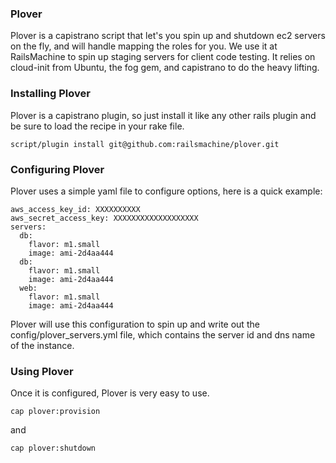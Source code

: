 ### Plover

Plover is a capistrano script that let's you spin up and shutdown ec2 servers on the fly, and will handle mapping the roles for you.  We use it at RailsMachine to spin up staging servers for client code testing.  It relies on cloud-init from Ubuntu, the fog gem, and capistrano to do the heavy lifting.

### Installing Plover

Plover is a capistrano plugin, so just install it like any other rails plugin and be sure to load the recipe in your rake file.

`script/plugin install git@github.com:railsmachine/plover.git`

### Configuring Plover

Plover uses a simple yaml file to configure options, here is a quick example:


    aws_access_key_id: XXXXXXXXXX
    aws_secret_access_key: XXXXXXXXXXXXXXXXXXX
    servers:
      db:
        flavor: m1.small
        image: ami-2d4aa444
      db:
        flavor: m1.small
        image: ami-2d4aa444
      web:
        flavor: m1.small
        image: ami-2d4aa444


Plover will use this configuration to spin up and write out the config/plover_servers.yml file, which contains the server id and dns name of the instance.

### Using Plover

Once it is configured, Plover is very easy to use.

`cap plover:provision`

and

`cap plover:shutdown`